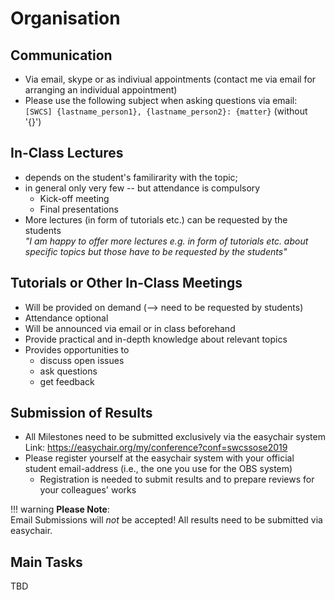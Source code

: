 # Organisation


## Communication

- Via email, skype or as indiviual appointments (contact me via email for arranging an individual appointment)
- Please use the following subject when asking questions via email:  
    `[SWCS] {lastname_person1}, {lastname_person2}: {matter}` (without '{}')


## In-Class Lectures

- depends on the student's familirarity with the topic; 
- in general only very few -- but attendance is compulsory
    - Kick-off meeting
    - Final presentations
- More lectures (in form of tutorials etc.) can be requested by the students  
    _"I am happy to offer more lectures e.g. in form of tutorials etc. about specific topics but those have to be requested by the students"_


## Tutorials or Other In-Class Meetings
- Will be provided on demand (--> need to be requested by students)
- Attendance optional
- Will be announced via email or in class beforehand
- Provide practical and in-depth knowledge about relevant topics
- Provides opportunities to 
    - discuss open issues 
    - ask questions
    - get feedback


## Submission of Results
- All Milestones need to be submitted exclusively via the easychair system  
    Link: <https://easychair.org/my/conference?conf=swcssose2019>
- Please register yourself at the easychair system with your official student email-address (i.e., the one you use for the OBS system)
    - Registration is needed to submit results and to prepare reviews for your colleagues' works

!!! warning
    **Please Note**:  
    Email Submissions will *not* be accepted! All results need to be submitted via easychair.


## Main Tasks

TBD